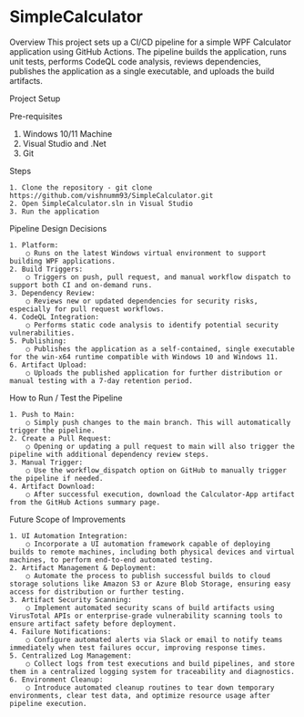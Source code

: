 ﻿# SimpleCalculator

Overview
This project sets up a CI/CD pipeline for a simple WPF Calculator application using GitHub Actions. The pipeline builds the application, runs unit tests, performs CodeQL code analysis, reviews dependencies, publishes the application as a single executable, and uploads the build artifacts.

Project Setup

Pre-requisites

   1. Windows 10/11 Machine
   2. Visual Studio and .Net
   3. Git 
	
Steps

	1. Clone the repository - git clone https://github.com/vishnumm93/SimpleCalculator.git
	2. Open SimpleCalculator.sln in Visual Studio
	3. Run the application

Pipeline Design Decisions

	1. Platform:
		○ Runs on the latest Windows virtual environment to support building WPF applications.
	2. Build Triggers:
		○ Triggers on push, pull request, and manual workflow dispatch to support both CI and on-demand runs.
	3. Dependency Review:
		○ Reviews new or updated dependencies for security risks, especially for pull request workflows.
	4. CodeQL Integration:
		○ Performs static code analysis to identify potential security vulnerabilities.
	5. Publishing:
		○ Publishes the application as a self-contained, single executable for the win-x64 runtime compatible with Windows 10 and Windows 11.
	6. Artifact Upload:
		○ Uploads the published application for further distribution or manual testing with a 7-day retention period.

How to Run / Test the Pipeline

	1. Push to Main:
		○ Simply push changes to the main branch. This will automatically trigger the pipeline.
	2. Create a Pull Request:
		○ Opening or updating a pull request to main will also trigger the pipeline with additional dependency review steps.
	3. Manual Trigger:
		○ Use the workflow_dispatch option on GitHub to manually trigger the pipeline if needed.
	4. Artifact Download:
		○ After successful execution, download the Calculator-App artifact from the GitHub Actions summary page.

Future Scope of Improvements

	1. UI Automation Integration:
		○ Incorporate a UI automation framework capable of deploying builds to remote machines, including both physical devices and virtual machines, to perform end-to-end automated testing.
	2. Artifact Management & Deployment:
		○ Automate the process to publish successful builds to cloud storage solutions like Amazon S3 or Azure Blob Storage, ensuring easy access for distribution or further testing.
	3. Artifact Security Scanning:
		○ Implement automated security scans of build artifacts using VirusTotal APIs or enterprise-grade vulnerability scanning tools to ensure artifact safety before deployment.
	4. Failure Notifications:
		○ Configure automated alerts via Slack or email to notify teams immediately when test failures occur, improving response times.
	5. Centralized Log Management:
		○ Collect logs from test executions and build pipelines, and store them in a centralized logging system for traceability and diagnostics.
	6. Environment Cleanup:
		○ Introduce automated cleanup routines to tear down temporary environments, clear test data, and optimize resource usage after pipeline execution.

